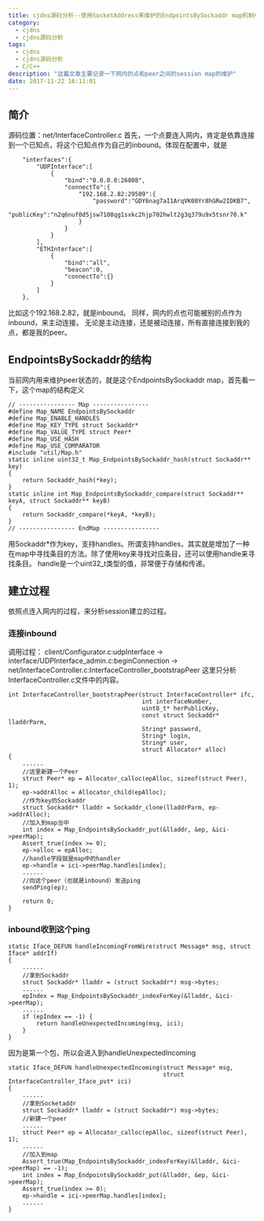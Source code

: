 ```yaml
---
title: cjdns源码分析--使用SocketAddress来维护的EndpointsBySockaddr map机制中EndpointsBySockaddr session的建立过程
category:
  - cjdns
  - cjdns源码分析
tags:
  - cjdns
  - cjdns源码分析
  - C/C++
description: "这篇文章主要记录一下网内的点和peer之间的session map的维护"
date: 2017-11-22 16:11:01
---
```

## 简介 ##
源码位置：net/InterfaceController.c
首先，一个点要连入网内，肯定是依靠连接到一个已知点，将这个已知点作为自己的inbound。体现在配置中，就是
```
	"interfaces":{
		"UDPInterface":[
			{
				"bind":"0.0.0.0:26808",
				"connectTo":{
                	"192.168.2.82:29509":{
                	    "password":"GDY6nag7aI1ArqVK08Yr8hGRw2IDKB7",
                        "publicKey":"n2q6nuf0d5jsw7108qg1sxkc2hjp702hwlt2g3q379u9x5tsnr70.k"
                	}
				}
			}
		],
		"ETHInterface":[
			{
				"bind":"all",
				"beacon":0,
				"connectTo":{}
			}
		]
	},
```
比如这个192.168.2.82，就是inbound。
同样，网内的点也可能被别的点作为inbound，来主动连接。
无论是主动连接，还是被动连接，所有直接连接到我的点，都是我的peer。

## EndpointsBySockaddr的结构 ##
当前网内用来维护peer状态的，就是这个EndpointsBySockaddr map，首先看一下，这个map的结构定义
```
// ---------------- Map ----------------
#define Map_NAME EndpointsBySockaddr
#define Map_ENABLE_HANDLES
#define Map_KEY_TYPE struct Sockaddr*
#define Map_VALUE_TYPE struct Peer*
#define Map_USE_HASH
#define Map_USE_COMPARATOR
#include "util/Map.h"
static inline uint32_t Map_EndpointsBySockaddr_hash(struct Sockaddr** key)
{
    return Sockaddr_hash(*key);
}
static inline int Map_EndpointsBySockaddr_compare(struct Sockaddr** keyA, struct Sockaddr** keyB)
{
    return Sockaddr_compare(*keyA, *keyB);
}
// ---------------- EndMap ----------------
```
用Sockaddr*作为key，支持handles。所谓支持handles，其实就是增加了一种在map中寻找条目的方法。除了使用key来寻找对应条目，还可以使用handle来寻找条目。
handle是一个uint32_t类型的值，非常便于存储和传递。

## 建立过程 ##
依照点连入网内的过程，来分析session建立的过程。
### 连接inbound ###
调用过程：
client/Configurator.c:udpInterface
->  interface/UDPInterface_admin.c:beginConnection
->  net/InterfaceController.c:InterfaceController_bootstrapPeer
这里只分析InterfaceController.c文件中的内容。
```
int InterfaceController_bootstrapPeer(struct InterfaceController* ifc,
                                      int interfaceNumber,
                                      uint8_t* herPublicKey,
                                      const struct Sockaddr* lladdrParm,
                                      String* password,
                                      String* login,
                                      String* user,
                                      struct Allocator* alloc)
{
    ......
    //这里新建一个Peer
    struct Peer* ep = Allocator_calloc(epAlloc, sizeof(struct Peer), 1);
    ep->addrAlloc = Allocator_child(epAlloc);
    //作为key的Sockaddr
    struct Sockaddr* lladdr = Sockaddr_clone(lladdrParm, ep->addrAlloc);
    //加入到map当中
    int index = Map_EndpointsBySockaddr_put(&lladdr, &ep, &ici->peerMap);
    Assert_true(index >= 0);
    ep->alloc = epAlloc;
    //handle字段就是map中的handler
    ep->handle = ici->peerMap.handles[index];
    ......
    //向这个peer（也就是inbound）发送ping
    sendPing(ep);

    return 0;
}
```
### inbound收到这个ping ###
```
static Iface_DEFUN handleIncomingFromWire(struct Message* msg, struct Iface* addrIf)
{
    ......
	//拿到Sockaddr
    struct Sockaddr* lladdr = (struct Sockaddr*) msg->bytes;
    ......
    epIndex = Map_EndpointsBySockaddr_indexForKey(&lladdr, &ici->peerMap);
    ......
    if (epIndex == -1) {
        return handleUnexpectedIncoming(msg, ici);
    }
}
```
因为是第一个包，所以会进入到handleUnexpectedIncoming
```
static Iface_DEFUN handleUnexpectedIncoming(struct Message* msg,
                                            struct InterfaceController_Iface_pvt* ici)
{
    ......
    //拿到Socketaddr
    struct Sockaddr* lladdr = (struct Sockaddr*) msg->bytes;
    //新建一个peer
    ......
    struct Peer* ep = Allocator_calloc(epAlloc, sizeof(struct Peer), 1);
	......
    //加入到map
    Assert_true(Map_EndpointsBySockaddr_indexForKey(&lladdr, &ici->peerMap) == -1);
    int index = Map_EndpointsBySockaddr_put(&lladdr, &ep, &ici->peerMap);
    Assert_true(index >= 0);
    ep->handle = ici->peerMap.handles[index];
    ......
}
```


